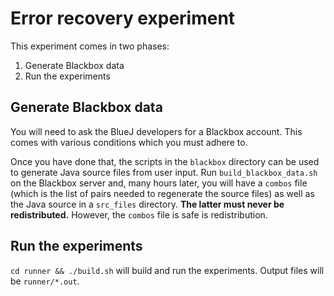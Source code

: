 # Error recovery experiment

This experiment comes in two phases:

  1. Generate Blackbox data
  2. Run the experiments


## Generate Blackbox data

You will need to ask the BlueJ developers for a Blackbox account. This comes
with various conditions which you must adhere to.

Once you have done that, the scripts in the `blackbox` directory can be used to
generate Java source files from user input. Run `build_blackbox_data.sh` on
the Blackbox server and, many hours later, you will have a `combos` file (which
is the list of pairs needed to regenerate the source files) as well as the
Java source in a `src_files` directory. **The latter must never be
redistributed.** However, the `combos` file is safe is redistribution.


## Run the experiments

`cd runner && ./build.sh` will build and run the experiments. Output files will
be `runner/*.out`.
